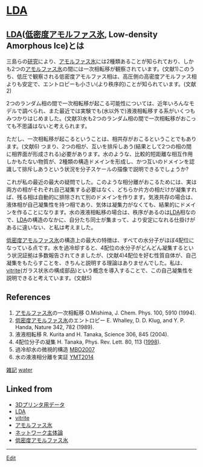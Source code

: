 ---
---
# [LDA](/LDA)

## [LDA](/LDA)([低密度アモルファス氷](/低密度アモルファス氷), Low-density Amorphous Ice)とは

三島らの[研究](/研究)により、[アモルファス氷](/アモルファス氷)には2種類あることが知られており、しかも2つの[アモルファス氷](/アモルファス氷)の間には一次相転移が観察されています。(文献1)このうち、低圧で観察される低密度アモルファス相は、高圧側の高密度アモルファス相よりも安定で、エントロピーも小さい(より秩序的)ことが知られています。(文献2)

2つのランダム相の間で一次相転移が起こる可能性については、近年いろんなモデルで調べられ、また最近では実験でも(水以外で)液液相転移する系がいくつもみつかりはじめました。(文献3)水も2つのランダム相の間で一次相転移がおこっても不思議はないと考えられます。

ただし、一次相転移が起こるということは、相共存がおこるということでもあります。(文献6) つまり、2つの相が、互いを排斥しあう(結果として2つの相の間に相界面が形成される)必要があります。水のような、比較的短距離な相互作用しかもたない物質が、2種類の構造ドメインを形成し、かつ互いのドメインを認識して排斥しあうという状況を分子スケールの描像で説明できるでしょうか? 

これが私の最近の最大の疑問でした。このような相分離がおこるためには、実は両方の相がそれぞれ自己凝集する必要はなく、どちらか片方の相だけが凝集すれば、残る相は自動的に排除されて別のドメインを作ります。気液共存の場合は、液体相が自己凝集性を持つ相であり、気体は凝集力がなくても、結果的にドメインを作ることになります。水の液液相転移の場合は、秩序があるのは[LDA](/LDA)相なので、[LDA](/LDA)の構造のなかに、自分たち同士が集まって、より安定になれる仕掛けがあるに違いない、と私は考えました。

[低密度アモルファス氷](/低密度アモルファス氷)の構造上の最大の特徴は、すべての水分子がほぼ4配位になっている点です。水を過冷却すると、4配位の水分子がどんどん凝集するという状況証拠は多数報告されてきましたが、(文献4)4配位を好む性質自体が、自己凝集をもたらすことを、きちんと説明する理論はありませんでした。私は、[vitrite](/vitrite)(ガラス状氷の構成部品)という概念を導入することで、この自己凝集性を説明できると考えています。(文献5)

## References


1. [アモルファス氷](/アモルファス氷)の一次相転移 O.Mishima, J. Chem. Phys. 100, 5910 (1994).
2. [低密度アモルファス氷](/低密度アモルファス氷)のエントロピー E. Whalley, D. D. Klug, and  Y. P. Handa, Nature 342, 782 (1989).
3. 液液相転移 R. Kurita and H. Tanaka, Science 306, 845 (2004).
4. 4配位分子の凝集 H. Tanaka, Phys. Rev. Lett. 80, 113 ([1998](/1998)).
5. 過冷却水の微視的構造 [MBO2007](/MBO2007)
6. 水の液液相分離を実証 [YMT2014](/YMT2014)



[雑記](/雑記) [water](/water) 


## Linked from

* [3Dプリンタ用データ](3Dプリンタ用データ.md)
* [LDA](LDA.md)
* [vitrite](vitrite.md)
* [アモルファス氷](アモルファス氷.md)
* [ネットワーク主体論](ネットワーク主体論.md)
* [低密度アモルファス氷](低密度アモルファス氷.md)


----
[Edit](https://github.com/vitroid/vitroid.github.io/edit/master/MD/LDA.md)
